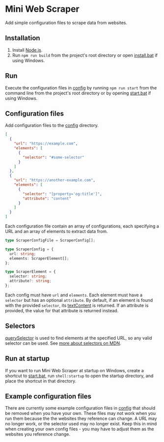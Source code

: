 # Mini Web Scraper

Add simple configuration files to scrape data from websites.

## Installation

1. Install [Node.js](https://nodejs.org/en/).
2. Run `npm run build` from the project's root directory or open [install.bat](./install.bat) if using Windows.

## Run

Execute the configuration files in [config](./config/) by running `npm run start` from the command line from the project's root directory or by opening [start.bat](./start.bat) if using Windows.

## Configuration files

Add configuration files to the [config](./config) directory.

```json
[
  {
    "url": "https://example.com",
    "elements": [
      {
        "selector": "#some-selector"
      }
    ]
  },
  {
    "url": "https://another-example.com",
    "elements": [
      {
        "selector": "[property='og:title']",
        "attribute": "content"
      }
    ]
  }
]
```

Each configuration file contain an array of configurations, each specifying a URL and an array of elements to extract data from.

```typescript
type ScraperConfigFile = ScraperConfig[];

type ScraperConfig = {
  url: string;
  elements: ScraperElement[];
};

type ScraperElement = {
  selector: string;
  attribute?: string;
};
```

Each config must have `url` and `elements`. Each element must have a `selector` but has an optional `attribute`. By default, if an element is found with the provided `selector`, its [textContent](https://developer.mozilla.org/en-US/docs/Web/API/Node/textContent) is returned. If an attribute is provided, the value for that attribute is returned instead.

## Selectors

[querySelector](https://developer.mozilla.org/en-US/docs/Web/API/Document/querySelector) is used to find elements at the specified URL, so any valid selector can be used. See [more about selectors on MDN](https://developer.mozilla.org/en-US/docs/Web/API/Document_object_model/Locating_DOM_elements_using_selectors#selectors).

## Run at startup

If you want to run Mini Web Scraper at startup on Windows, create a shortcut to [start.bat](./start.bat), run `shell:startup` to open the startup directory, and place the shortcut in that directory.

## Example configuration files

There are currently some example configuration files in [config](./config/) that should be removed when you have your own. These files may not work when you run them because the the websites they reference can change. A URL may no longer work, or the selector used may no longer exist. Keep this in mind when creating your own config files - you may have to adjust them as the websites you reference change.
